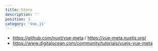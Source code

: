 ```yaml
---
title: Store
description: ''
position: 3
category: 'Vue.js'
---
```


- <https://github.com/nuxt/vue-meta> / <https://vue-meta.nuxtjs.org/>
- <https://www.digitalocean.com/community/tutorials/vuejs-vue-meta>
